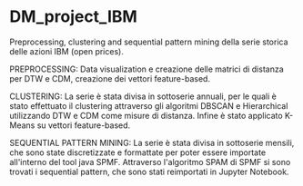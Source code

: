 # DM_project_IBM
Preprocessing, clustering and sequential pattern mining della serie storica delle azioni IBM (open prices).

PREPROCESSING:
Data visualization e creazione delle matrici di distanza per DTW e CDM, creazione dei vettori feature-based.

CLUSTERING: 
La serie è stata divisa in sottoserie annuali, per le quali è stato effettuato il clustering attraverso gli algoritmi DBSCAN e Hierarchical utilizzando DTW e CDM come misure di distanza. Infine è stato applicato K-Means su vettori feature-based.

SEQUENTIAL PATTERN MINING:
La serie è stata divisa in sottoserie mensili, che sono state discretizzate e formattate per poter essere importate all'interno del tool java SPMF. Attraverso l'algoritmo SPAM di SPMF si sono trovati i sequential pattern, che sono stati reimportati in Jupyter Notebook.
